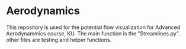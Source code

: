 # Aerodynamics
This repository is used for the potential flow visualization for Advanced Aerodynammics course, KU. The main function is the "Streamlines.py". other files are testing and helper functions.
